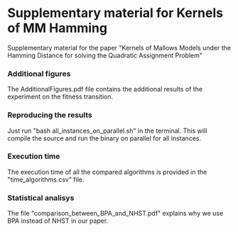 # Supplementary material for Kernels of MM Hamming
Supplementary material for the paper "Kernels of Mallows Models under the Hamming Distance for solving the Quadratic Assignment Problem"

### Additional figures

The AdditionalFigures.pdf file contains the additional results of the experiment on the fitness transition.

### Reproducing the results

Just run "bash all_instances_on_parallel.sh" in the terminal. This will compile the source and run the binary on parallel for all instances.

### Execution time

The execution time of all the compared algorithms is provided in the "time_algorithms.csv" file.

### Statistical analisys

The file "comparison_between_BPA_and_NHST.pdf" explains why we use BPA instead of NHST in our paper.
